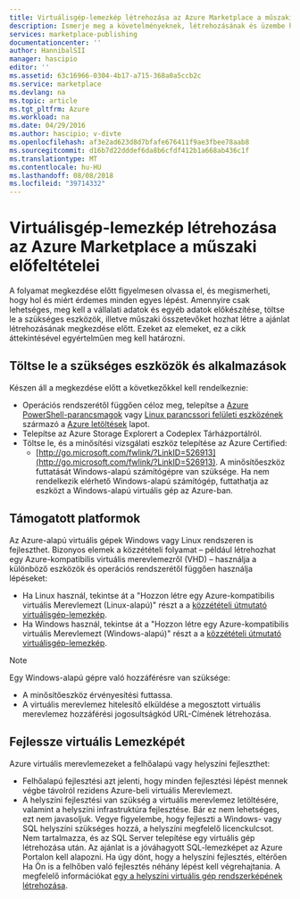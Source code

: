 ```yaml
---
title: Virtuálisgép-lemezkép létrehozása az Azure Marketplace a műszaki előfeltételei |} A Microsoft Docs
description: Ismerje meg a követelményeknek, létrehozásának és üzembe helyezése virtuálisgép-lemezkép megvásárlásához mások számára az Azure piactéren.
services: marketplace-publishing
documentationcenter: ''
author: HannibalSII
manager: hascipio
editor: ''
ms.assetid: 63c16966-0304-4b17-a715-368a0a5ccb2c
ms.service: marketplace
ms.devlang: na
ms.topic: article
ms.tgt_pltfrm: Azure
ms.workload: na
ms.date: 04/29/2016
ms.author: hascipio; v-divte
ms.openlocfilehash: af3e2ad623d8d7bfafe676411f9ae3fbee78aab8
ms.sourcegitcommit: d16b7d22dddef6da8b6cfdf412b1a668ab436c1f
ms.translationtype: MT
ms.contentlocale: hu-HU
ms.lasthandoff: 08/08/2018
ms.locfileid: "39714332"
---
```

# <a name="technical-prerequisites-for-creating-a-virtual-machine-image-for-the-azure-marketplace"></a>Virtuálisgép-lemezkép létrehozása az Azure Marketplace a műszaki előfeltételei
A folyamat megkezdése előtt figyelmesen olvassa el, és megismerheti, hogy hol és miért érdemes minden egyes lépést. Amennyire csak lehetséges, meg kell a vállalati adatok és egyéb adatok előkészítése, töltse le a szükséges eszközök, illetve műszaki összetevőket hozhat létre a ajánlat létrehozásának megkezdése előtt. Ezeket az elemeket, ez a cikk áttekintésével egyértelműen meg kell határozni.  

## <a name="download-needed-tools--applications"></a>Töltse le a szükséges eszközök és alkalmazások
Készen áll a megkezdése előtt a következőkkel kell rendelkeznie:

* Operációs rendszerétől függően céloz meg, telepítse a [Azure PowerShell-parancsmagok](https://www.microsoft.com/web/handlers/webpi.ashx/getinstaller/WindowsAzurePowershellGet.3f.3f.3fnew.appids) vagy [Linux parancssori felületi eszközének](https://go.microsoft.com/fwlink/?LinkId=253472&clcid=0x409) származó a [Azure letöltések](https://azure.microsoft.com/downloads/) lapot.
* Telepítse az Azure Storage Explorert a Codeplex Tárházportálról.
* Töltse le, és a minősítési vizsgálati eszköz telepítése az Azure Certified:
  * [http://go.microsoft.com/fwlink/?LinkID=526913](http://go.microsoft.com/fwlink/?LinkID=526913). A minősítőeszköz futtatását Windows-alapú számítógépre van szüksége. Ha nem rendelkezik elérhető Windows-alapú számítógép, futtathatja az eszközt a Windows-alapú virtuális gép az Azure-ban.

## <a name="platforms-supported"></a>Támogatott platformok
Az Azure-alapú virtuális gépek Windows vagy Linux rendszeren is fejleszthet. Bizonyos elemek a közzétételi folyamat – például létrehozhat egy Azure-kompatibilis virtuális merevlemezről (VHD) – használja a különböző eszközök és operációs rendszerétől függően használja lépéseket:  

* Ha Linux használ, tekintse át a "Hozzon létre egy Azure-kompatibilis virtuális Merevlemezt (Linux-alapú)" részt a a [közzétételi útmutató virtuálisgép-lemezkép](marketplace-publishing-vm-image-creation.md).
* Ha Windows használ, tekintse át a "Hozzon létre egy Azure-kompatibilis virtuális Merevlemezt (Windows-alapú)" részt a a [közzétételi útmutató virtuálisgép-lemezkép](marketplace-publishing-vm-image-creation.md).

> [!NOTE]
> Egy Windows-alapú gépre való hozzáférésre van szüksége:
> 
> * A minősítőeszköz érvényesítési futtassa.
> * A virtuális merevlemez hitelesítő elküldése a megosztott virtuális merevlemez hozzáférési jogosultságkód URL-Címének létrehozása.
> 
> 

## <a name="develop-your-vhd"></a>Fejlessze virtuális Lemezképét
Azure virtuális merevlemezeket a felhőalapú vagy helyszíni fejleszthet:

* Felhőalapú fejlesztési azt jelenti, hogy minden fejlesztési lépést mennek végbe távolról rezidens Azure-beli virtuális Merevlemezt.
* A helyszíni fejlesztési van szükség a virtuális merevlemez letöltésére, valamint a helyszíni infrastruktúra fejlesztése. Bár ez nem lehetséges, ezt nem javasoljuk. Vegye figyelembe, hogy fejleszti a Windows- vagy SQL helyszíni szükséges hozzá, a helyszíni megfelelő licenckulcsot. Nem tartalmazza, és az SQL Server telepítése egy virtuális gép létrehozása után. Az ajánlat is a jóváhagyott SQL-lemezképet az Azure Portalon kell alapozni. Ha úgy dönt, hogy a helyszíni fejlesztés, eltérően Ha Ön is a felhőben való fejlesztés néhány lépést kell végrehajtania. A megfelelő információkat [egy a helyszíni virtuális gép rendszerképének létrehozása](marketplace-publishing-vm-image-creation-on-premise.md).

[link-acct-creation]:marketplace-publishing-accounts-creation-registration.md
